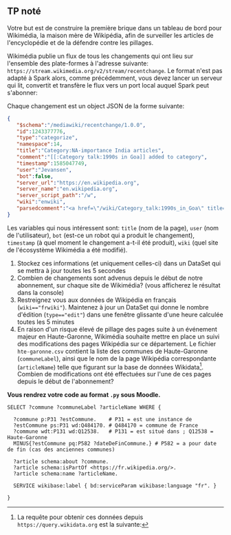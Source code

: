 ## TP noté

Votre but est de construire la première brique dans un tableau de bord pour Wikimédia, la maison mère de Wikipédia, afin de surveiller les articles de l'encyclopédie et de la défendre contre les pillages.

Wikimédia publie un flux de tous les changements qui ont lieu sur l'ensemble des plate-formes à l'adresse suivante: `https://stream.wikimedia.org/v2/stream/recentchange`. Le format n'est pas adapté à Spark alors, comme précédemment, vous devez lancer un serveur qui lit, convertit et transfère le flux vers un port local auquel Spark peut s'abonner:

Chaque changement est un object JSON de la forme suivante:

```json
{
   "$schema":"/mediawiki/recentchange/1.0.0",
   "id":1243377776,
   "type":"categorize",
   "namespace":14,
   "title":"Category:NA-importance India articles",
   "comment":"[[:Category talk:1990s in Goa]] added to category",
   "timestamp":1585047749,
   "user":"Jevansen",
   "bot":false,
   "server_url":"https://en.wikipedia.org",
   "server_name":"en.wikipedia.org",
   "server_script_path":"/w",
   "wiki":"enwiki",
   "parsedcomment":"<a href=\"/wiki/Category_talk:1990s_in_Goa\" title=\"Category talk:1990s in Goa\">Category talk:1990s in Goa</a> added to category"
}
```

Les variables qui nous intéressent sont: `title` (nom de la page), `user` (nom de l'utilisateur), `bot` (est-ce un robot qui a produit le changement), `timestamp` (à quel moment le changement a-t-il été produit), `wiki` (quel site de l'écosystème Wikimédia a été modifié).

1. Stockez ces informations (et uniquement celles-ci) dans un DataSet qui se mettra à jour toutes les 5 secondes
2. Combien de changements sont advenus depuis le début de notre abonnement, sur chaque site de Wikimédia? (vous afficherez le résultat dans la console)
3. Restreignez vous aux données de Wikipédia en français (`wiki=="frwiki"`). Maintenez à jour un DataSet qui donne le nombre d'édition (`type=="edit"`) dans une fenêtre glissante d'une heure calculée toutes les 5 minutes
4. En raison d'un risque élevé de pillage des pages suite à un événement majeur en Haute-Garonne, Wikimédia souhaite mettre en place un suivi des modifications des pages Wikipédia sur ce département. Le fichier `hte-garonne.csv` contient la liste des communes de Haute-Garonne (`communeLabel`), ainsi que le nom de la page Wikipédia correspondante (`articleName`) telle que figurant sur la base de données Wikidata[^1]. Combien de modifications ont été effectuées sur l'une de ces pages depuis le début de l'abonnement?

**Vous rendrez votre code au format `.py` sous Moodle.**

[^1]: La requête pour obtenir ces données depuis `https://query.wikidata.org` est la suivante:

```sparql
SELECT ?commune ?communeLabel ?articleName WHERE {
  
  ?commune p:P31 ?estCommune.    # P31 = est une instance de
  ?estCommune ps:P31 wd:Q484170. # Q484170 = commune de France
  ?commune wdt:P131 wd:Q12538.   # P131 = est situé dans ; Q12538 = Haute-Garonne
  MINUS{?estCommune pq:P582 ?dateDeFinCommune.} # P582 = a pour date de fin (cas des anciennes communes)
  
  ?article schema:about ?commune.
  ?article schema:isPartOf <https://fr.wikipedia.org/>.
  ?article schema:name ?articleName.
  
  SERVICE wikibase:label { bd:serviceParam wikibase:language "fr". }
  
}
```